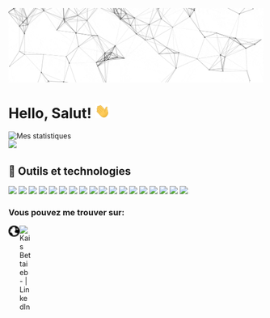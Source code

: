 [![Header](https://raw.githubusercontent.com/kaisbettaieb/kaisbettaieb/main/banner-min.gif "Header")](https://kaisbettaieb.me/)


# Hello, Salut! <img src="https://raw.githubusercontent.com/kaisbettaieb/kaisbettaieb/main/wave.gif" width="30px">




![Mes statistiques](https://github-readme-stats-iota-taupe.vercel.app/api?username=kaisbettaieb&show_icons=true&theme=tokyonight)
\
![](https://komarev.com/ghpvc/?username=kaisbettaieb&abbreviated=true&style=flat-square) 

## 🔧 Outils et technologies
![](https://img.shields.io/badge/OS-Windows-informational?style=flat-square&logo=windows&logoColor=white&color=blue)
![](https://img.shields.io/badge/Editor-PyCharm-informational?style=flat-square&logo=PyCharm&logoColor=white&color=blue)
![](https://img.shields.io/badge/Editor-Visual%20Studio%20Code-informational?style=flat-square&logo=Visual%20Studio%20Code&logoColor=white&color=blue)
![](https://img.shields.io/badge/Code-Python-informational?style=flat-square&logo=python&logoColor=white&color=blue)
![](https://img.shields.io/badge/Code-JavaScript-informational?style=flat-square&logo=javascript&logoColor=white&color=blue)
![](https://img.shields.io/badge/Code-Php-informational?style=flat-square&logo=Php&logoColor=white&color=blue)
![](https://img.shields.io/badge/Code-Java-informational?style=flat-square&logo=Java&logoColor=white&color=blue)
![](https://img.shields.io/badge/Frameworks-Flask-informational?style=flat-square&logo=flask&logoColor=white&color=blue)
![](https://img.shields.io/badge/Framework-FastAPI-informational?style=flat-square&logo=fastapi&logoColor=white&color=blue)
![](https://img.shields.io/badge/Framework-Symfony-informational?style=flat-square&logo=symfony&logoColor=white&color=blue)
![](https://img.shields.io/badge/Framework-ExpressJS-informational?style=flat-square&logo=expressjs&logoColor=white&color=blue)
![](https://img.shields.io/badge/Framework-React-informational?style=flat-square&logo=react&logoColor=white&color=blue)
![](https://img.shields.io/badge/Tools-PostgreSQL-informational?style=flat-square&logo=postgresql&logoColor=white&color=blue)
![](https://img.shields.io/badge/Tools-MySQL-informational?style=flat-square&logo=MySql&logoColor=white&color=blue)
![](https://img.shields.io/badge/Tools-Docker-informational?style=flat-square&logo=docker&logoColor=white&color=blue)
![](https://img.shields.io/badge/Tools-Kubernetes-informational?style=flat-square&logo=kubernetes&logoColor=white&color=blue)
![](https://img.shields.io/badge/Tools-Jenkins-informational?style=flat-square&logo=Jenkins&logoColor=white&color=blue)
![](https://img.shields.io/badge/Tools-Git-informational?style=flat-square&logo=Github&logoColor=white&color=blue)

### Vous pouvez me trouver sur:
[<img align="left" alt="kaisbettaieb.me" width="22px" src="https://raw.githubusercontent.com/iconic/open-iconic/master/svg/globe.svg" />][website]

[<img align="left" alt="Kais Bettaieb- | LinkedIn" width="22px" src="https://cdn.jsdelivr.net/npm/simple-icons@v3/icons/linkedin.svg" />][linkedin]
  
[website]: https://kaisbettaieb.me/
[linkedin]: https://www.linkedin.com/in/kais-bettaieb/
